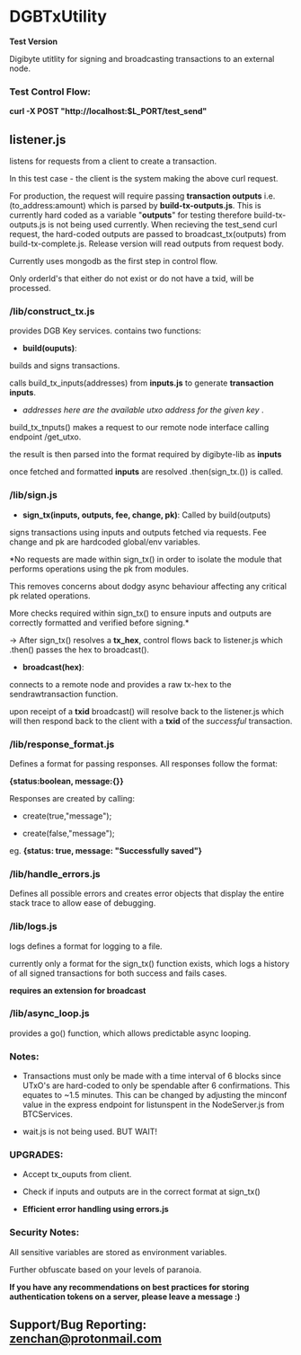 # DGBTxUtility

**Test Version**

Digibyte utitlity for signing and broadcasting transactions to an external node. 

### Test Control Flow:

**curl -X POST "http://localhost:$L_PORT/test_send"**

## **listener.js** 

listens for requests from a  client to create a transaction. 

In this test case - the client is the system making the above curl request. 

For production, the request will require passing **transaction outputs** i.e. (to_address:amount) which is parsed by **build-tx-outputs.js**. This is currently hard coded as a variable "__outputs__" for testing therefore build-tx-outputs.js is not being used currently.
When recieving the test_send curl request, the hard-coded outputs are passed to broadcast_tx(outputs) from build-tx-complete.js.
Release version will read outputs from request body.

Currently uses mongodb as the first step in control flow. 

Only orderId's that either do not exist or do not have a txid, will be processed. 

### **/lib/construct_tx.js** 

provides DGB Key services. contains two functions:
    
- **__build(ouputs)__**: 
       
builds and signs transactions.
   
calls build_tx_inputs(addresses) from **inputs.js** to generate **transaction inputs**. 
        
-   *addresses here are the available utxo address for the given key* .
   
build_tx_tnputs() makes a request to our remote node interface calling endpoint /get_utxo. 
                    
the result is then parsed into the format required by digibyte-lib as **inputs**
        
once fetched and formatted __inputs__ are resolved .then(sign_tx.()) is called.

        
### **/lib/sign.js**


- __**sign_tx(inputs, outputs, fee, change, pk)**__: Called by build(outputs)

signs transactions using inputs and outputs fetched via requests. Fee change and pk are hardcoded global/env variables. 
    
*No requests are made within sign_tx() in order to isolate the module that performs operations using the pk from modules.

This removes concerns about dodgy async behaviour affecting any critical pk related operations. 

More checks required within sign_tx() to ensure inputs and outputs are correctly formatted and verified before signing.* 
        
-> After sign_tx() resolves a __tx_hex__, control flows back to listener.js which .then() passes the hex to broadcast().


- **__broadcast(hex)__**:
         
connects to a remote node and provides a raw tx-hex to the sendrawtransaction function. 


upon receipt of a __txid__ broadcast() will resolve back to the listener.js which will then respond back to the client with a __txid__ of the *successful* transaction.

### /lib/response_format.js

Defines a format for passing responses. All responses follow the format: 

**{status:boolean, message:{}}**

Responses are created by calling:

- create(true,"message");

- create(false,"message");

eg. **{status: true, message: "Successfully saved"}**

### /lib/handle_errors.js

Defines all possible errors and creates error objects that display the entire stack trace to allow ease of debugging. 

### /lib/logs.js

logs defines a format for logging to a file.

currently only a format for the sign_tx() function exists, which logs a history of all signed transactions for both success and fails cases.

**requires an extension for broadcast**

### /lib/async_loop.js

provides a go() function, which allows predictable async looping.

### Notes:

- Transactions must only be made with a time interval of 6 blocks since UTxO's are hard-coded to only be spendable after 6 confirmations. This equates to ~1.5 minutes. This can be changed by adjusting the minconf value in the express endpoint for listunspent in the NodeServer.js from BTCServices.

- wait.js is not being used. BUT WAIT! 

### UPGRADES:

- Accept tx_ouputs from client.

- Check if inputs and outputs are in the correct format at sign_tx()

- **Efficient error handling using errors.js**

### Security Notes:

All sensitive variables are stored as environment variables. 

Further obfuscate based on your levels of paranoia.

**If you have any recommendations on best practices for storing authentication tokens on a server, please leave a message :)**

## Support/Bug Reporting: zenchan@protonmail.com
